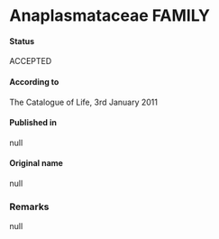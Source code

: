 # Anaplasmataceae FAMILY

#### Status
ACCEPTED

#### According to
The Catalogue of Life, 3rd January 2011

#### Published in
null

#### Original name
null

### Remarks
null